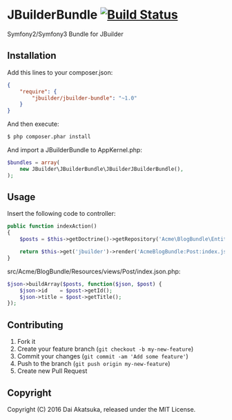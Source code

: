 # JBuilderBundle [![Build Status](https://travis-ci.org/dakatsuka/JBuilderBundle.svg?branch=master)](https://travis-ci.org/dakatsuka/JBuilderBundle)

Symfony2/Symfony3 Bundle for JBuilder

## Installation

Add this lines to your composer.json:

```json
{
    "require": {
        "jbuilder/jbuilder-bundle": "~1.0"
    }
}
```

And then execute:

```bash
$ php composer.phar install
```

And import a JBuilderBundle to AppKernel.php:

```php
$bundles = array(
    new JBuilder\JBuilderBundle\JBuilderJBuilderBundle(),
);
```

## Usage

Insert the following code to controller:

```php
public function indexAction()
{
    $posts = $this->getDoctrine()->getRepository('Acme\BlogBundle\Entity\Post')->findAll();

    return $this->get('jbuilder')->render('AcmeBlogBundle:Post:index.json.php', array('posts' => $posts));
}
```

src/Acme/BlogBundle/Resources/views/Post/index.json.php:

```php
$json->buildArray($posts, function($json, $post) {
    $json->id    = $post->getId();
    $json->title = $post->getTitle();
});
```

## Contributing

1. Fork it
2. Create your feature branch (`git checkout -b my-new-feature`)
3. Commit your changes (`git commit -am 'Add some feature'`)
4. Push to the branch (`git push origin my-new-feature`)
5. Create new Pull Request

## Copyright

Copyright (C) 2016 Dai Akatsuka, released under the MIT License.
